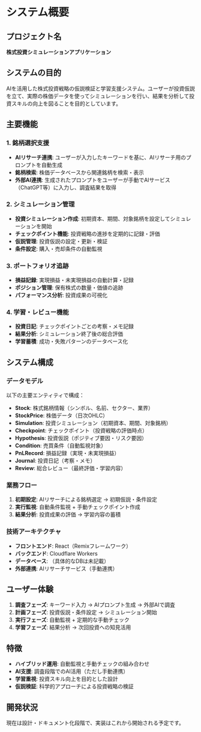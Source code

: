 # システム概要

## プロジェクト名
**株式投資シミュレーションアプリケーション**

## システムの目的
AIを活用した株式投資戦略の仮説検証と学習支援システム。ユーザーが投資仮説を立て、実際の株価データを使ってシミュレーションを行い、結果を分析して投資スキルの向上を図ることを目的としています。

## 主要機能

### 1. 銘柄選択支援
- **AIリサーチ連携**: ユーザーが入力したキーワードを基に、AIリサーチ用のプロンプトを自動生成
- **銘柄検索**: 株価データベースから関連銘柄を検索・表示
- **外部AI連携**: 生成されたプロンプトをユーザーが手動でAIサービス（ChatGPT等）に入力し、調査結果を取得

### 2. シミュレーション管理
- **投資シミュレーション作成**: 初期資本、期間、対象銘柄を設定してシミュレーションを開始
- **チェックポイント機能**: 投資戦略の進捗を定期的に記録・評価
- **仮説管理**: 投資仮説の設定・更新・検証
- **条件設定**: 購入・売却条件の自動監視

### 3. ポートフォリオ追跡
- **損益記録**: 実現損益・未実現損益の自動計算・記録
- **ポジション管理**: 保有株式の数量・価値の追跡
- **パフォーマンス分析**: 投資成果の可視化

### 4. 学習・レビュー機能
- **投資日記**: チェックポイントごとの考察・メモ記録
- **結果分析**: シミュレーション終了後の総合評価
- **学習蓄積**: 成功・失敗パターンのデータベース化

## システム構成

### データモデル
以下の主要エンティティで構成：

- **Stock**: 株式銘柄情報（シンボル、名前、セクター、業界）
- **StockPrice**: 株価データ（日次OHLC）
- **Simulation**: 投資シミュレーション（初期資本、期間、対象銘柄）
- **Checkpoint**: チェックポイント（投資戦略の評価時点）
- **Hypothesis**: 投資仮説（ポジティブ要因・リスク要因）
- **Condition**: 売買条件（自動監視対象）
- **PnLRecord**: 損益記録（実現・未実現損益）
- **Journal**: 投資日記（考察・メモ）
- **Review**: 総合レビュー（最終評価・学習内容）

### 業務フロー
1. **初期設定**: AIリサーチによる銘柄選定 → 初期仮説・条件設定
2. **実行監視**: 自動条件監視 + 手動チェックポイント作成
3. **結果分析**: 投資成果の評価 → 学習内容の蓄積

### 技術アーキテクチャ
- **フロントエンド**: React（Remixフレームワーク）
- **バックエンド**: Cloudflare Workers
- **データベース**: （具体的なDBは未記載）
- **外部連携**: AIリサーチサービス（手動連携）

## ユーザー体験
1. **調査フェーズ**: キーワード入力 → AIプロンプト生成 → 外部AIで調査
2. **計画フェーズ**: 投資仮説・条件設定 → シミュレーション開始
3. **実行フェーズ**: 自動監視 + 定期的な手動チェック
4. **学習フェーズ**: 結果分析 → 次回投資への知見活用

## 特徴
- **ハイブリッド運用**: 自動監視と手動チェックの組み合わせ
- **AI支援**: 調査段階でのAI活用（ただし手動連携）
- **学習重視**: 投資スキル向上を目的とした設計
- **仮説検証**: 科学的アプローチによる投資戦略の検証

## 開発状況
現在は設計・ドキュメント化段階で、実装はこれから開始される予定です。
